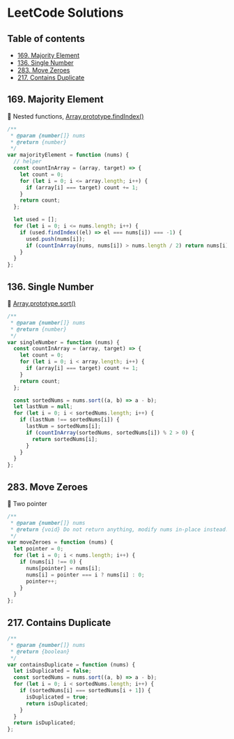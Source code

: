 # LeetCode Solutions

## Table of contents

* [169. Majority Element](#169-majority-element)
* [136. Single Number](#136-single-number)
* [283. Move Zeroes](#283-move-zeroes)
* [217. Contains Duplicate](#217-contains-duplicate)

## 169. Majority Element

:memo: Nested functions, [Array.prototype.findIndex()](https://developer.mozilla.org/zh-TW/docs/Web/JavaScript/Reference/Global_Objects/Array/findIndex)

```javascript
/**
 * @param {number[]} nums
 * @return {number}
 */
var majorityElement = function (nums) {
  // helper
  const countInArray = (array, target) => {
    let count = 0;
    for (let i = 0; i <= array.length; i++) {
      if (array[i] === target) count += 1;
    }
    return count;
  };

  let used = [];
  for (let i = 0; i <= nums.length; i++) {
    if (used.findIndex((el) => el === nums[i]) === -1) {
      used.push(nums[i]);
      if (countInArray(nums, nums[i]) > nums.length / 2) return nums[i];
    }
  }
};
```

## 136. Single Number

:memo: [Array.prototype.sort()](https://developer.mozilla.org/zh-TW/docs/Web/JavaScript/Reference/Global_Objects/Array/sort)

```javascript
/**
 * @param {number[]} nums
 * @return {number}
 */
var singleNumber = function (nums) {
  const countInArray = (array, target) => {
    let count = 0;
    for (let i = 0; i < array.length; i++) {
      if (array[i] === target) count += 1;
    }
    return count;
  };

  const sortedNums = nums.sort((a, b) => a - b);
  let lastNum = null;
  for (let i = 0; i < sortedNums.length; i++) {
    if (lastNum !== sortedNums[i]) {
      lastNum = sortedNums[i];
      if (countInArray(sortedNums, sortedNums[i]) % 2 > 0) {
        return sortedNums[i];
      }
    }
  }
};
```

## 283. Move Zeroes

:memo: Two pointer

```javascript
/**
 * @param {number[]} nums
 * @return {void} Do not return anything, modify nums in-place instead.
 */
var moveZeroes = function (nums) {
  let pointer = 0;
  for (let i = 0; i < nums.length; i++) {
    if (nums[i] !== 0) {
      nums[pointer] = nums[i];
      nums[i] = pointer === i ? nums[i] : 0;
      pointer++;
    }
  }
};
```

## 217. Contains Duplicate

```javascript
/**
 * @param {number[]} nums
 * @return {boolean}
 */
var containsDuplicate = function (nums) {
  let isDuplicated = false;
  const sortedNums = nums.sort((a, b) => a - b);
  for (let i = 0; i < sortedNums.length; i++) {
    if (sortedNums[i] === sortedNums[i + 1]) {
      isDuplicated = true;
      return isDuplicated;
    }
  }
  return isDuplicated;
};
```
